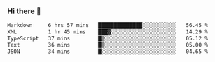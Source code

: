 ### Hi there 👋

<!--
**WShiBin/WShiBin** is a ✨ _special_ ✨ repository because its `README.md` (this file) appears on your GitHub profile.

Here are some ideas to get you started:

- 🔭 I’m currently working on ...
- 🌱 I’m currently learning ...
- 👯 I’m looking to collaborate on ...
- 🤔 I’m looking for help with ...
- 💬 Ask me about ...
- 📫 How to reach me: ...
- 😄 Pronouns: ...
- ⚡ Fun fact: ...
-->

<!--START_SECTION:waka-->

```txt
Markdown     6 hrs 57 mins   ██████████████░░░░░░░░░░░   56.45 %
XML          1 hr 45 mins    ███▓░░░░░░░░░░░░░░░░░░░░░   14.29 %
TypeScript   37 mins         █▒░░░░░░░░░░░░░░░░░░░░░░░   05.12 %
Text         36 mins         █▒░░░░░░░░░░░░░░░░░░░░░░░   05.00 %
JSON         34 mins         █░░░░░░░░░░░░░░░░░░░░░░░░   04.65 %
```

<!--END_SECTION:waka-->

